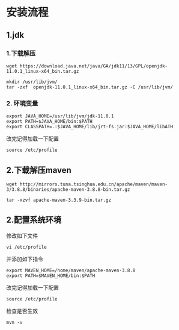 # 安装流程

## 1.jdk
### 1.下载解压
```shell
wget https://download.java.net/java/GA/jdk11/13/GPL/openjdk-11.0.1_linux-x64_bin.tar.gz
```

```shell
mkdir /usr/lib/jvm/
tar -zxf  openjdk-11.0.1_linux-x64_bin.tar.gz -C /usr/lib/jvm/
```

### 2. 环境变量
```shell
export JAVA_HOME=/usr/lib/jvm/jdk-11.0.1
export PATH=$JAVA_HOME/bin:$PATH
export CLASSPATH=.:$JAVA_HOME/lib/jrt-fs.jar:$JAVA_HOME/libATH
```
改完记得加载一下配置
```shell
source /etc/profile
```





## 2.下载解压maven
```shell
wget http://mirrors.tuna.tsinghua.edu.cn/apache/maven/maven-3/3.8.8/binaries/apache-maven-3.8.8-bin.tar.gz
```

```shell
tar -xzvf apache-maven-3.3.9-bin.tar.gz
```

## 2.配置系统环境
修改如下文件
```shell
vi /etc/profile
```
并添加如下指令
```shell
export MAVEN_HOME=/home/maven/apache-maven-3.8.8
export PATH=$MAVEN_HOME/bin:$PATH
```
改完记得加载一下配置
```shell
source /etc/profile
```

检查是否生效
```shell
mvn -v
```